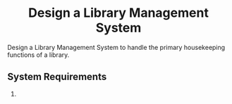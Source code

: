 <h1 align='center'> Design a Library Management System </h1>

Design a Library Management System to handle the primary housekeeping functions of a library.

## System Requirements

1. 
